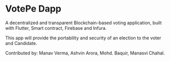 # VotePe Dapp
 A decentralized and transparent Blockchain-based voting application, built with Flutter, Smart contract, Firebase and Infura.

This app will provide the portability and security of an election to the voter and Candidate.
 
Contributed by: Manav Verma, Ashvin Arora, Mohd. Baquir, Manasvi Chahal. 


